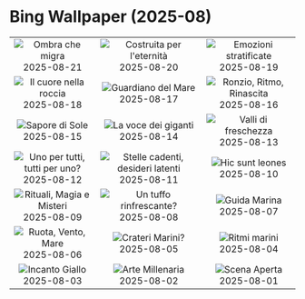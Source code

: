 # Bing Wallpaper (2025-08)

|  |  |  |
|:---:|:---:|:---:|
| ![](https://www.bing.com/th?id=OHR.WheatearBird_IT-IT3442241392_400x240.jpg "Ombra che migra") 2025-08-21 | ![](https://www.bing.com/th?id=OHR.CitadelBonifacio_IT-IT3373229957_400x240.jpg "Costruita per l'eternità") 2025-08-20 | ![](https://www.bing.com/th?id=OHR.GipuzcoaSummer_IT-IT3301652373_400x240.jpg "Emozioni stratificate") 2025-08-19 |
| ![](https://www.bing.com/th?id=OHR.AvalancheLake_IT-IT9962796758_400x240.jpg "Il cuore nella roccia") 2025-08-18 | ![](https://www.bing.com/th?id=OHR.LyngvigLighthouse_IT-IT3166242120_400x240.jpg "Guardiano del Mare") 2025-08-17 | ![](https://www.bing.com/th?id=OHR.ColorfulBeehives_IT-IT3102989336_400x240.jpg "Ronzio, Ritmo, Rinascita") 2025-08-16 |
| ![](https://www.bing.com/th?id=OHR.LaMaddalenaSardegna_IT-IT3035454950_400x240.jpg "Sapore di Sole") 2025-08-15 | ![](https://www.bing.com/th?id=OHR.PizNairPeak_IT-IT2958589125_400x240.jpg "La voce dei giganti") 2025-08-14 | ![](https://www.bing.com/th?id=OHR.SantaMaddalena_IT-IT2896067117_400x240.jpg "Valli di freschezza") 2025-08-13 |
| ![](https://www.bing.com/th?id=OHR.KenyaElephants_IT-IT2826374695_400x240.jpg "Uno per tutti, tutti per uno?") 2025-08-12 | ![](https://www.bing.com/th?id=OHR.StelleSanLorenzo_IT-IT2737058274_400x240.jpg "Stelle cadenti, desideri latenti") 2025-08-11 | ![](https://www.bing.com/th?id=OHR.LionessKenya_IT-IT2680402991_400x240.jpg "Hic sunt leones") 2025-08-10 |
| ![](https://www.bing.com/th?id=OHR.MaoriRock_IT-IT5330765111_400x240.jpg "Rituali, Magia e Misteri") 2025-08-09 | ![](https://www.bing.com/th?id=OHR.IguazuArgentina_IT-IT5625892885_400x240.jpg "Un tuffo rinfrescante?") 2025-08-08 | ![](https://www.bing.com/th?id=OHR.GasparillaLight_IT-IT1390366319_400x240.jpg "Guida Marina") 2025-08-07 |
| ![](https://www.bing.com/th?id=OHR.RuotaRimini_IT-IT1297102060_400x240.jpg "Ruota, Vento, Mare") 2025-08-06 | ![](https://www.bing.com/th?id=OHR.CaliforniaTidepool_IT-IT9185950611_400x240.jpg "Crateri Marini?") 2025-08-05 | ![](https://www.bing.com/th?id=OHR.BlackfinBarracuda_IT-IT1143705457_400x240.jpg "Ritmi marini") 2025-08-04 |
| ![](https://www.bing.com/th?id=OHR.HappySunflower_IT-IT1160856056_400x240.jpg "Incanto Giallo") 2025-08-03 | ![](https://www.bing.com/th?id=OHR.FruitaPetroglyphs_IT-IT1255778593_400x240.jpg "Arte Millenaria") 2025-08-02 | ![](https://www.bing.com/th?id=OHR.EdinburghFringe_IT-IT8835204472_400x240.jpg "Scena Aperta") 2025-08-01 |
